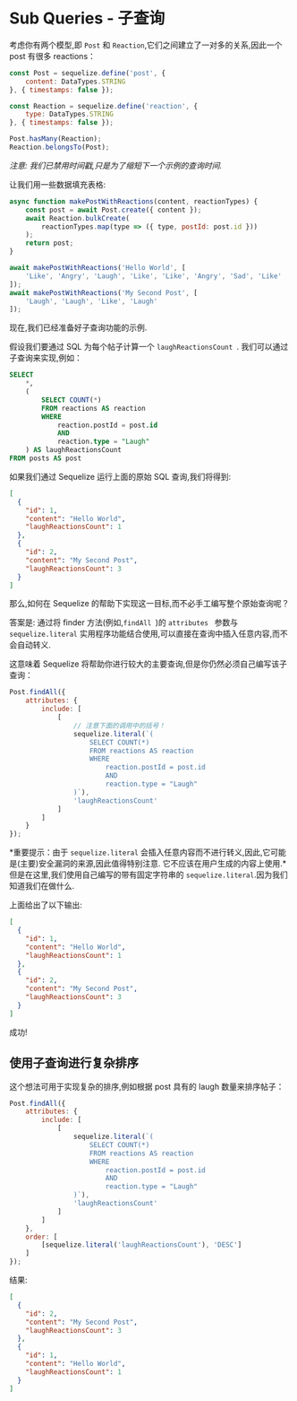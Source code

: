 # Sub Queries - 子查询

考虑你有两个模型,即 `Post` 和 `Reaction`,它们之间建立了一对多的关系,因此一个 post 有很多 reactions：

```js
const Post = sequelize.define('post', {
    content: DataTypes.STRING
}, { timestamps: false });

const Reaction = sequelize.define('reaction', {
    type: DataTypes.STRING
}, { timestamps: false });

Post.hasMany(Reaction);
Reaction.belongsTo(Post);
```

*注意: 我们已禁用时间戳,只是为了缩短下一个示例的查询时间.*

让我们用一些数据填充表格:

```js
async function makePostWithReactions(content, reactionTypes) {
    const post = await Post.create({ content });
    await Reaction.bulkCreate(
        reactionTypes.map(type => ({ type, postId: post.id }))
    );
    return post;
}

await makePostWithReactions('Hello World', [
    'Like', 'Angry', 'Laugh', 'Like', 'Like', 'Angry', 'Sad', 'Like'
]);
await makePostWithReactions('My Second Post', [
    'Laugh', 'Laugh', 'Like', 'Laugh'
]);
```

现在,我们已经准备好子查询功能的示例.

假设我们要通过 SQL 为每个帖子计算一个 `laughReactionsCount `. 我们可以通过子查询来实现,例如：

```sql
SELECT
    *,
    (
        SELECT COUNT(*)
        FROM reactions AS reaction
        WHERE
            reaction.postId = post.id
            AND
            reaction.type = "Laugh"
    ) AS laughReactionsCount
FROM posts AS post
```

如果我们通过 Sequelize 运行上面的原始 SQL 查询,我们将得到:

```json
[
  {
    "id": 1,
    "content": "Hello World",
    "laughReactionsCount": 1
  },
  {
    "id": 2,
    "content": "My Second Post",
    "laughReactionsCount": 3
  }
]
```

那么,如何在 Sequelize 的帮助下实现这一目标,而不必手工编写整个原始查询呢？

答案是: 通过将 finder 方法(例如,`findAll `)的 `attributes ` 参数与 `sequelize.literal` 实用程序功能结合使用,可以直接在查询中插入任意内容,而不会自动转义.

这意味着 Sequelize 将帮助你进行较大的主要查询,但是你仍然必须自己编写该子查询：

```js
Post.findAll({
    attributes: {
        include: [
            [
                // 注意下面的调用中的括号！
                sequelize.literal(`(
                    SELECT COUNT(*)
                    FROM reactions AS reaction
                    WHERE
                        reaction.postId = post.id
                        AND
                        reaction.type = "Laugh"
                )`),
                'laughReactionsCount'
            ]
        ]
    }
});
```

*重要提示：由于 `sequelize.literal` 会插入任意内容而不进行转义,因此,它可能是(主要)安全漏洞的来源,因此值得特别注意. 它不应该在用户生成的内容上使用.*但是在这里,我们使用自己编写的带有固定字符串的 `sequelize.literal`.因为我们知道我们在做什么.

上面给出了以下输出:

```json
[
  {
    "id": 1,
    "content": "Hello World",
    "laughReactionsCount": 1
  },
  {
    "id": 2,
    "content": "My Second Post",
    "laughReactionsCount": 3
  }
]
```

成功!

## 使用子查询进行复杂排序

这个想法可用于实现复杂的排序,例如根据 post 具有的 laugh 数量来排序帖子：

```js
Post.findAll({
    attributes: {
        include: [
            [
                sequelize.literal(`(
                    SELECT COUNT(*)
                    FROM reactions AS reaction
                    WHERE
                        reaction.postId = post.id
                        AND
                        reaction.type = "Laugh"
                )`),
                'laughReactionsCount'
            ]
        ]
    },
    order: [
        [sequelize.literal('laughReactionsCount'), 'DESC']
    ]
});
```

结果:

```json
[
  {
    "id": 2,
    "content": "My Second Post",
    "laughReactionsCount": 3
  },
  {
    "id": 1,
    "content": "Hello World",
    "laughReactionsCount": 1
  }
]
```